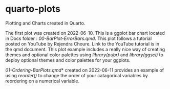 # quarto-plots

Plotting and Charts created in Quarto.

The first plot was created on 2022-06-10. This is a ggplot bar chart located in Docs folder : *00-BarPlot-ErrorBars.qmd*. This plot follows a tutorial posted on YouTube by Rejendra Choure. Link to the YouTube tutorial is in the qmd document. This plot example includes a really nice way of creating themes and optional color palettes using *library(pubr)* and *library(ggsci)* to deploy optional themes and color palettes for your ggplots.

*01-Ordering-BarPlots.qmd*\* created on 2022-06-11 provides an example of using *reorder()* to change the order of your catagorical variables by reordering on a numerical variable.
